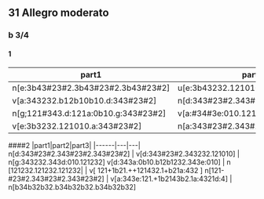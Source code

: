 ## 31  Allegro moderato 
### b 3/4

#### 1 
|part1|part2|part3|
|------|---|---|
n[e:3b43#23#2.3b43#23#2.3b43#23#2] | u[e:3b43232.121010.a:343#23#2] | n[a:343#23#2.343#23#2.343#23#2] |
v[a:343232.b12b10b10.d:343#23#2] | n[d:343#23#2.343#23#2.3434#23#2]  | v[343232.121010.g:#34#32#32] |
n[g;121#343.d:121a:0b10.g:343#23#2] | v[a:#34#3e:010.121#12#1.232#23#2] | n[e:3b43#23#2.3b43#23#2.3b43#23#2]
v[e:3b3232.121010.a:343#23#2] | n[a:343#23#2.343#23#2.343#23#2] | v[a:343232.b34b30b10.d:343#23#2]

####2
|part1|part2|part3|
|------|---|---|
n[d:343#23#2.343#23#2.343#23#2] | v[d:343#23#2.343232.121010] | n[g:343232.343d:010.121232] 
v[d:343a:0b10.b12b1232.343e:010] | n [121232.121232.121232| | v[ 121+1b21.++121432.1+b21a:432 ]
n[121-#23#2.343#23#2.343#23#2] | v[a:343e:121.+1b2143b2.1a:4321d:4] | n[b34b32b32.b34b32b32.b34b32b32]
